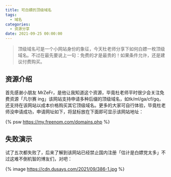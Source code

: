 ```yaml
---
title: 可白嫖的顶级域名
tags:
  - 域名
categories:
  - 资源分享
date: 2021-09-25 00:00:00
---
```


> 顶级域名可是一个小网站身份的象征，今天杜老师分享下如何白嫖一枚顶级域名。不过在最先要说上一句：免费的才是最贵的！如果条件允许，还是建议付费购买。

<!-- more -->

## 资源介绍

首先感谢小朋友 MrZeFr，是他让我知道这个资源，毕竟杜老师平时很少会关注免费资源「凡尔赛 ing」该网站支持申请多种后缀的顶级域名，如tk/ml/ga/cf/gq，还支持在该网站以成本价格购买其它顶级域名。更多的大家可自行体验，毕竟杜老师没申请成功，申请网址如下，将鼠标放在下面即可显示该网站地址：

{% psw https://my.freenom.com/domains.php %}

## 失败演示

试了五次都失败了，后来了解到该网站已经禁止国内注册「估计是白嫖党太多」不过这难不倒机智的博友们，对吧：

{% image https://cdn.dusays.com/2021/09/386-1.jpg %}
